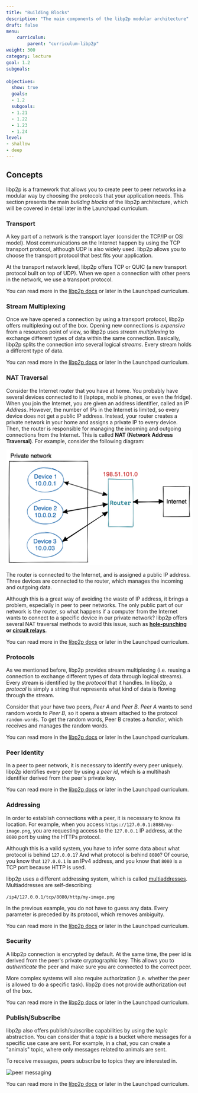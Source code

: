 ```yaml
---
title: "Building Blocks"
description: "The main components of the libp2p modular architecture"
draft: false
menu:
    curriculum:
        parent: "curriculum-libp2p"
weight: 300
category: lecture
goal: 1.2
subgoals:

objectives:
  show: true
  goals:
  - 1.2
  subgoals:
  - 1.21
  - 1.22
  - 1.23
  - 1.24
level:
- shallow
- deep
---
```


## Concepts

libp2p is a framework that allows you to create peer to peer networks in a modular way by choosing the protocols that your application needs.
This section presents the main _building blocks_ of the libp2p architecture, which will be covered in detail later in the Launchpad curriculum.

### Transport

A key part of a network is the transport layer (consider the TCP/IP or OSI model). Most communications on the Internet happen by using the TCP transport protocol, although UDP is also widely used.
libp2p allows you to choose the transport protocol that best fits your application.

At the transport network level, libp2p offers TCP or QUIC (a new transport protocol built on top of UDP). When we open a connection with other peers in the network, we use a transport protocol.

You can read more in the [libp2p docs](https://docs.libp2p.io/concepts/transports/) or later in the Launchpad curriculum.

### Stream Multiplexing

Once we have opened a connection by using a transport protocol, libp2p offers multiplexing out of the box.
Opening new connections is _expensive_ from a resources point of view, so libp2p uses _stream multiplexing_ to exchange different types of data within the same connection.
Basically, libp2p splits the connection into several logical _streams_. Every stream holds a different type of data.

You can read more in the [libp2p docs](https://docs.libp2p.io/concepts/multiplex/) or later in the Launchpad curriculum.

### NAT Traversal

Consider the Internet router that you have at home. You probably have several devices connected to it (laptops, mobile phones, or even the fridge).
When you join the Internet, you are given an address identifier, called an _IP Address_.
However, the number of IPs in the Internet is limited, so every device does not get a public IP address.
Instead, your router creates a private network in your home and assigns a private IP to every device. Then, the router is responsible for managing the incoming and outgoing connections from the Internet.
This is called **NAT (Network Address Traversal)**. For example, consider the following diagram:

![NAT example](nat.png)

The router is connected to the Internet, and is assigned a public IP address. Three devices are connected to the router, which manages the incoming and outgoing data.

Although this is a great way of avoiding the waste of IP address, it brings a problem, especially in peer to peer networks.
The only public part of our network is the router, so what happens if a computer from the Internet wants to connect to a specific device in our private network?
libp2p offers several NAT traversal methods to avoid this issue, such as **[hole-punching](https://docs.libp2p.io/concepts/nat/hole-punching/) or [circuit relays](https://docs.libp2p.io/concepts/nat/circuit-relay/)**.

You can read more in the [libp2p docs](https://docs.libp2p.io/concepts/nat/) or later in the Launchpad curriculum.

### Protocols

As we mentioned before, libp2p provides stream multiplexing (i.e. reusing a connection to exchange different types of data through logical streams).
Every stream is identified by the _protocol_ that it handles. In libp2p, a _protocol_ is simply a string that represents what kind of data is flowing through the stream.

Consider that your have two peers, _Peer A_ and _Peer B_. _Peer A_ wants to send random words to _Peer B_, so it opens a stream attached to the protocol `random-words`.
To get the random words, Peer B creates a _handler_, which receives and manages the random words.

You can read more in the [libp2p docs](https://docs.libp2p.io/concepts/protocols/#what-is-a-libp2p-protocol) or later in the Launchpad curriculum.

### Peer Identity

In a peer to peer network, it is necessary to identify every peer uniquely.
libp2p identifies every peer by using a _peer id_, which is a multihash identifier derived from the peer's private key.

You can read more in the [libp2p docs](https://docs.libp2p.io/concepts/peer-id/) or later in the Launchpad curriculum.

### Addressing

In order to establish connections with a peer, it is necessary to know its location.
For example, when you access `https://127.0.0.1:8080/my-image.png`, you are requesting access to the `127.0.0.1` IP address, at the `8080` port by using the HTTPs protocol.

Although this is a valid system, you have to infer some data about what protocol is behind `127.0.0.1`? And what protocol is behind `8080`?
Of course, you know that `127.0.0.1` is an IPv4 address, and you know that `8080` is a TCP port because HTTP is used.

libp2p uses a different addressing system, which is called [multiaddresses](https://github.com/multiformats/multiaddr). Multiaddresses are self-describing:

`/ip4/127.0.0.1/tcp/8080/http/my-image.png`

In the previous example, you do not have to guess any data. Every parameter is preceded by its protocol, which removes ambiguity.

You can read more in the [libp2p docs](https://docs.libp2p.io/concepts/addressing/) or later in the Launchpad curriculum.

### Security

A libp2p connection is encrypted by default. At the same time, the peer id is derived from the peer's private cryptographic key.
This allows you to _authenticate_ the peer and make sure you are connected to the correct peer.

More complex systems will also require authorization (i.e. whether the peer is allowed to do a specific task). libp2p does not provide authorization out of the box.

You can read more in the [libp2p docs](https://docs.libp2p.io/concepts/security/security-considerations/) or later in the Launchpad curriculum.

### Publish/Subscribe

libp2p also offers publish/subscribe capabilities by using the _topic_ abstraction.
You can consider that a _topic_ is a bucket where messages for a specific use case are sent.
For example, in a chat, you can create a "animals" topic, where only messages related to animals are sent.

To receive messages, peers subscribe to topics they are interested in.

![peer messaging](peering.png)

You can read more in the [libp2p docs](https://docs.libp2p.io/concepts/publish-subscribe/) or later in the Launchpad curriculum.
